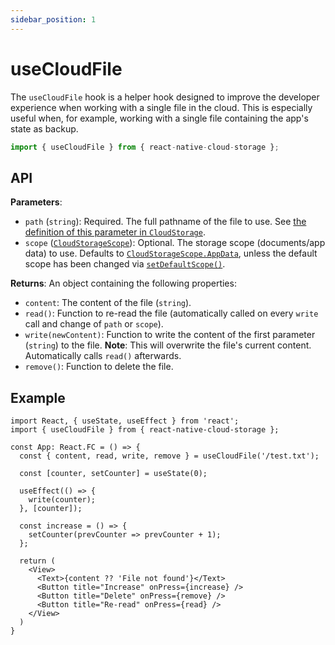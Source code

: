 ```yaml
---
sidebar_position: 1
---
```


# useCloudFile

The `useCloudFile` hook is a helper hook designed to improve the developer experience when working with a single file in the cloud. This is especially useful when, for example, working with a single file containing the app's state as backup.

```ts
import { useCloudFile } from { react-native-cloud-storage };
```

## API

**Parameters**:

- `path` (`string`): Required. The full pathname of the file to use. See [the definition of this parameter in `CloudStorage`](../CloudStorage#path).
- `scope` ([`CloudStorageScope`](../enums/CloudStorageScope)): Optional. The storage scope (documents/app data) to use. Defaults to [`CloudStorageScope.AppData`](../enums/CloudStorageScope), unless the default scope has been changed via [`setDefaultScope()`](../CloudStorage#setdefaultscopescope).

**Returns**: An object containing the following properties:

- `content`: The content of the file (`string`).
- `read()`: Function to re-read the file (automatically called on every `write` call and change of `path` or `scope`).
- `write(newContent)`: Function to write the content of the first parameter (`string`) to the file. **Note**: This will overwrite the file's current content. Automatically calls `read()` afterwards.
- `remove()`: Function to delete the file.

## Example

```tsx
import React, { useState, useEffect } from 'react';
import { useCloudFile } from { react-native-cloud-storage };

const App: React.FC = () => {
  const { content, read, write, remove } = useCloudFile('/test.txt');

  const [counter, setCounter] = useState(0);

  useEffect(() => {
    write(counter);
  }, [counter]);

  const increase = () => {
    setCounter(prevCounter => prevCounter + 1);
  };

  return (
    <View>
      <Text>{content ?? 'File not found'}</Text>
      <Button title="Increase" onPress={increase} />
      <Button title="Delete" onPress={remove} />
      <Button title="Re-read" onPress={read} />
    </View>
  )
}
```
